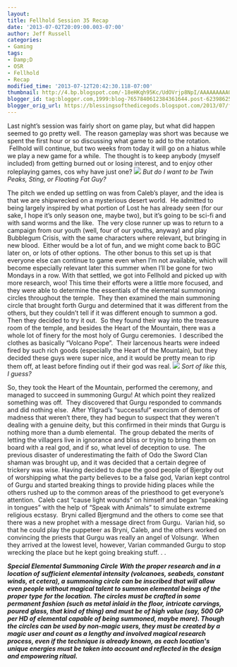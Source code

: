 ```yaml
---
layout:  
title: Fellhold Session 35 Recap
date: '2013-07-02T20:09:00.003-07:00'
author: Jeff Russell
categories:
- Gaming
tags:
- Damp;D
- OSR
- Fellhold
- Recap
modified_time: '2013-07-12T20:42:30.118-07:00'
thumbnail: http://4.bp.blogspot.com/-18eHKqh95Kc/UdOVrjp8NpI/AAAAAAAAAQU/2shrDxfw6mA/s72-c/movies+dune+1984+kyle+maclachlan+dune+fremens+paul+muaddib+sting+singer+harkonnens+1920x1080+w_www.wallpaperno.com_72.jpg
blogger_id: tag:blogger.com,1999:blog-7657840612384361644.post-6239862569248708189
blogger_orig_url: https://blessingsofthedicegods.blogspot.com/2013/07/fellhold-session-35-recap.html
---
```


Last night’s session was fairly short on game play, but what did happen seemed to go pretty well.  The reason gameplay was short was because we spent the first hour or so discussing what game to add to the rotation.  Fellhold will continue, but two weeks from today it will go on a hiatus while we play a new game for a while.  The thought is to keep anybody (myself included) from getting burned out or losing interest, and to enjoy other roleplaying games, cos why have just one?  [![](http://4.bp.blogspot.com/-18eHKqh95Kc/UdOVrjp8NpI/AAAAAAAAAQU/2shrDxfw6mA/s320/movies+dune+1984+kyle+maclachlan+dune+fremens+paul+muaddib+sting+singer+harkonnens+1920x1080+w_www.wallpaperno.com_72.jpg)](http://4.bp.blogspot.com/-18eHKqh95Kc/UdOVrjp8NpI/AAAAAAAAAQU/2shrDxfw6mA/s420/movies+dune+1984+kyle+maclachlan+dune+fremens+paul+muaddib+sting+singer+harkonnens+1920x1080+w_www.wallpaperno.com_72.jpg)  *But do I want to be Twin Peaks, Sting, or Floating Fat Guy?* 
  

The pitch we ended up settling on was from Caleb’s player, and the idea is that we are shipwrecked on a mysterious desert world.  He admitted to being largely inspired by what portion of Lost he has already seen (for our sake, I hope it’s only season one, maybe two), but it’s going to be sci-fi and with sand worms and the like.  The very close runner up was to return to a campaign from our youth (well, four of our youths, anyway) and play Bubblegum Crisis, with the same characters where relevant, but bringing in new blood.  Either would be a lot of fun, and we might come back to BGC later on, or lots of other options.  The other bonus to this set up is that everyone else can continue to game even when I’m not available, which will become especially relevant later this summer when I’ll be gone for two Mondays in a row.  With that settled, we got into Fellhold and picked up with more research, woo! This time their efforts were a little more focused, and they were able to determine the essentials of the elemental summoning circles throughout the temple.  They then examined the main summoning circle that brought forth Gurgu and determined that it was different from the others, but they couldn’t tell if it was different enough to summon a god.  Then they decided to try it out.  So they found their way into the treasure room of the temple, and besides the Heart of the Mountain, there was a whole lot of finery for the most holy of Gurgu ceremonies.  I described the clothes as basically “Volcano Pope”.  Their larcenous hearts were indeed fired by such rich goods (especially the Heart of the Mountain), but they decided these guys were super nice, and it would be pretty mean to rip them off, at least before finding out if their god was real.  [![](http://4.bp.blogspot.com/-JVvWxKbqPjE/UdOUpiVryHI/AAAAAAAAAQE/HUtc_oPFjP0/s320/pope-on-fire-3.gif)](http://4.bp.blogspot.com/-JVvWxKbqPjE/UdOUpiVryHI/AAAAAAAAAQE/HUtc_oPFjP0/s416/pope-on-fire-3.gif)  *Sort of like this, I guess?* 
  

So, they took the Heart of the Mountain, performed the ceremony, and managed to succeed in summoning Gurgu! At which point they realized something was off.  They discovered that Gurgu responded to commands and did nothing else.  After Yllgrad’s “successful” exorcism of demons of madness that weren’t there, they had begun to suspect that they weren't dealing with a genuine deity, but this confirmed in their minds that Gurgu is nothing more than a dumb elemental.  The group debated the merits of letting the villagers live in ignorance and bliss or trying to bring them on board with a real god, and if so, what level of deception to use.  The previous disaster of underestimating the faith of Odo the Sword Clan shaman was brought up, and it was decided that a certain degree of trickery was wise.  Having decided to dupe the good people of Bjergby out of worshipping what the party believes to be a false god, Varian kept control of Gurgu and started breaking things to provide hiding places while the others rushed up to the common areas of the priesthood to get everyone’s attention.  Caleb cast “cause light wounds” on himself and began “speaking in tongues” with the help of “Speak with Animals” to simulate extreme religious ecstasy.  Bryni called Bjergmund and the others to come see that there was a new prophet with a message direct from Gurgu.  Varian hid, so that he could play the puppeteer as Bryni, Caleb, and the others worked on convincing the priests that Gurgu was really an angel of Volsungr.  When they arrived at the lowest level, however, Varian commanded Gurgu to stop wrecking the place but he kept going breaking stuff. . . 
  

***Special Elemental Summoning Circle***  ***With the proper research and in a location of sufficient elemental intensity (volcanoes, seabeds, constant winds, et cetera), a summoning circle can be inscribed that will allow even people without magical talent to summon elemental beings of the proper type for the location. The circles must be crafted in some permanent fashion (such as metal inlaid in the floor, intricate carvings, poured glass, that kind of thing) and must be of high value (say, 500 GP per HD of elemental capable of being summoned, maybe more). Though the circles can be used by non-magic users, they must be created by a magic user and count as a lengthy and involved magical research process, even if the technique is already known, as each location's unique energies must be taken into account and reflected in the design and empowering ritual.*** 
